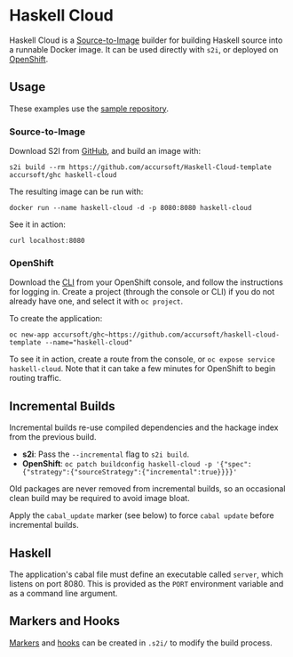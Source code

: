 # Haskell Cloud

Haskell Cloud is a [Source-to-Image](https://github.com/openshift/source-to-image) builder for building Haskell source into a runnable Docker image.
It can be used directly with `s2i`, or deployed on [OpenShift](https://www.openshift.com/).

## Usage

These examples use the [sample repository](https://bitbucket.org/accursoft/haskell-cloud-template).

### Source-to-Image

Download S2I from [GitHub](https://github.com/openshift/source-to-image/releases), and build an image with:

`s2i build --rm https://github.com/accursoft/Haskell-Cloud-template accursoft/ghc haskell-cloud`

The resulting image can be run with:

`docker run --name haskell-cloud -d -p 8080:8080 haskell-cloud`

See it in action:

`curl localhost:8080`

### OpenShift

Download the [CLI](https://docs.openshift.com/online/cli_reference/get_started_cli.html#installing-the-cli) from your OpenShift console, and follow the instructions for logging in.
Create a project (through the console or CLI) if you do not already have one, and select it with `oc project`.

To create the application:

`oc new-app accursoft/ghc~https://github.com/accursoft/haskell-cloud-template --name="haskell-cloud"`

To see it in action, create a route from the console, or `oc expose service haskell-cloud`.
Note that it can take a few minutes for OpenShift to begin routing traffic.

## Incremental Builds

Incremental builds re-use compiled dependencies and the hackage index from the previous build.

- **s2i**: Pass the `--incremental` flag to `s2i build`.
- **OpenShift**: `oc patch buildconfig haskell-cloud -p '{"spec":{"strategy":{"sourceStrategy":{"incremental":true}}}}'`

Old packages are never removed from incremental builds, so an occasional clean build may be required to avoid image bloat.

Apply the `cabal_update` marker (see below) to force `cabal update` before incremental builds.

## Haskell

The application's cabal file must define an executable called `server`, which listens on port 8080.
This is provided as the `PORT` environment variable and as a command line argument.

## Markers and Hooks

[Markers](https://bitbucket.org/accursoft/haskell-cloud-template/src/tip/.s2i/markers/README) and [hooks](https://bitbucket.org/accursoft/haskell-cloud-template/src/tip/.s2i/hooks/README) can be created in `.s2i/` to modify the build process.